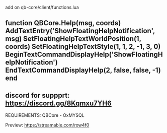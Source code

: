 add on qb-core/client/functions.lua

function QBCore.Help(msg, coords) 
  AddTextEntry('ShowFloatingHelpNotification', msg) 
  SetFloatingHelpTextWorldPosition(1, coords) 
  SetFloatingHelpTextStyle(1, 1, 2, -1, 3, 0) 
  BeginTextCommandDisplayHelp('ShowFloatingHelpNotification') 
  EndTextCommandDisplayHelp(2, false, false, -1) 
end
 ---
discord for suppprt: https://discord.gg/8Kqmxu7YH6
 ---
REQUIREMENTS: QBCore - OxMYSQL

Preview: https://streamable.com/row4f0
